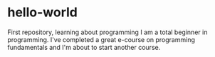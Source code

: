 # hello-world
First repository, learning about programming 
I am a total beginner in programming. I've completed a great e-course on programming fundamentals and I'm about to start another course.  
